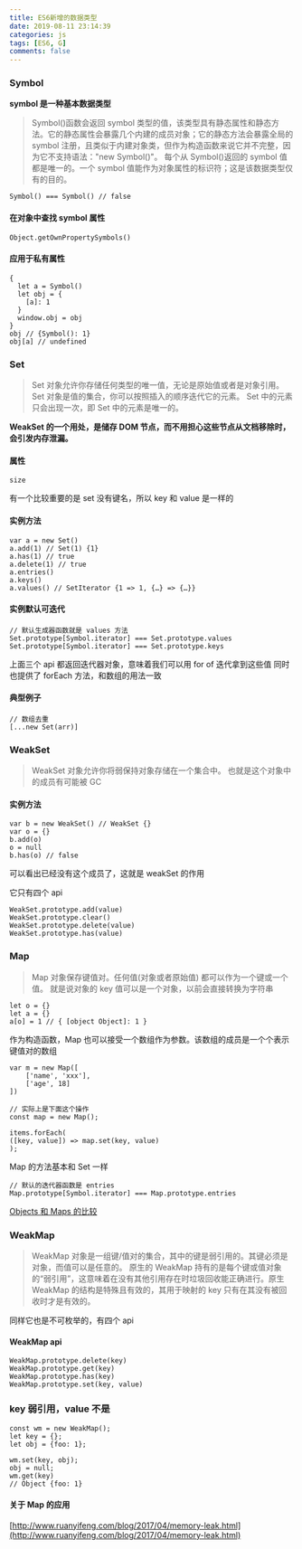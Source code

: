 ```yaml
---
title: ES6新增的数据类型
date: 2019-08-11 23:14:39
categories: js
tags: [ES6, G]
comments: false
---
```


### Symbol

**symbol 是一种基本数据类型**

> Symbol()函数会返回 symbol 类型的值，该类型具有静态属性和静态方法。它的静态属性会暴露几个内建的成员对象；它的静态方法会暴露全局的 symbol 注册，且类似于内建对象类，但作为构造函数来说它并不完整，因为它不支持语法："new Symbol()"。
> 每个从 Symbol()返回的 symbol 值都是唯一的。一个 symbol 值能作为对象属性的标识符；这是该数据类型仅有的目的。

    Symbol() === Symbol() // false

#### 在对象中查找 symbol 属性

    Object.getOwnPropertySymbols()

#### 应用于私有属性

    {
      let a = Symbol()
      let obj = {
        [a]: 1
      }
      window.obj = obj
    }
    obj // {Symbol(): 1}
    obj[a] // undefined

### Set

> Set 对象允许你存储任何类型的唯一值，无论是原始值或者是对象引用。
> Set 对象是值的集合，你可以按照插入的顺序迭代它的元素。 Set 中的元素只会出现一次，即 Set 中的元素是唯一的。

**WeakSet 的一个用处，是储存 DOM 节点，而不用担心这些节点从文档移除时，会引发内存泄漏。**

#### 属性

    size

有一个比较重要的是 set 没有键名，所以 key 和 value 是一样的

#### 实例方法

    var a = new Set()
    a.add(1) // Set(1) {1}
    a.has(1) // true
    a.delete(1) // true
    a.entries()
    a.keys()
    a.values() // SetIterator {1 => 1, {…} => {…}}

#### 实例默认可迭代

    // 默认生成器函数就是 values 方法
    Set.prototype[Symbol.iterator] === Set.prototype.values
    Set.prototype[Symbol.iterator] === Set.prototype.keys

上面三个 api 都返回迭代器对象，意味着我们可以用 for of 迭代拿到这些值
同时也提供了 forEach 方法，和数组的用法一致

#### 典型例子

    // 数组去重
    [...new Set(arr)]

### WeakSet

> WeakSet 对象允许你将弱保持对象存储在一个集合中。
> 也就是这个对象中的成员有可能被 GC

#### 实例方法

    var b = new WeakSet() // WeakSet {}
    var o = {}
    b.add(o)
    o = null
    b.has(o) // false

可以看出已经没有这个成员了，这就是 weakSet 的作用

它只有四个 api

    WeakSet.prototype.add(value)
    WeakSet.prototype.clear()
    WeakSet.prototype.delete(value)
    WeakSet.prototype.has(value)

### Map

> Map 对象保存键值对。任何值(对象或者原始值) 都可以作为一个键或一个值。
> 就是说对象的 key 值可以是一个对象，以前会直接转换为字符串

    let o = {}
    let a = {}
    a[o] = 1 // { [object Object]: 1 }

作为构造函数，Map 也可以接受一个数组作为参数。该数组的成员是一个个表示键值对的数组

    var m = new Map([
        ['name', 'xxx'],
        ['age', 18]
    ])
    
    // 实际上是下面这个操作
    const map = new Map();

    items.forEach(
    ([key, value]) => map.set(key, value)
    );

Map 的方法基本和 Set 一样

    // 默认的迭代器函数是 entries
    Map.prototype[Symbol.iterator] === Map.prototype.entries

[Objects 和 Maps 的比较](https://developer.mozilla.org/zh-CN/docs/Web/JavaScript/Reference/Global_Objects/Map#Objects_%E5%92%8C_maps_%E7%9A%84%E6%AF%94%E8%BE%83)

### WeakMap

> WeakMap 对象是一组键/值对的集合，其中的键是弱引用的。其键必须是对象，而值可以是任意的。
> 原生的 WeakMap 持有的是每个键或值对象的“弱引用”，这意味着在没有其他引用存在时垃圾回收能正确进行。原生 WeakMap 的结构是特殊且有效的，其用于映射的 key 只有在其没有被回收时才是有效的。

同样它也是不可枚举的，有四个 api

#### WeakMap api

    WeakMap.prototype.delete(key)
    WeakMap.prototype.get(key)
    WeakMap.prototype.has(key)
    WeakMap.prototype.set(key, value)

### key 弱引用，value 不是

    const wm = new WeakMap();
    let key = {};
    let obj = {foo: 1};

    wm.set(key, obj);
    obj = null;
    wm.get(key)
    // Object {foo: 1}

#### 关于 Map 的应用

[http://www.ruanyifeng.com/blog/2017/04/memory-leak.html](http://www.ruanyifeng.com/blog/2017/04/memory-leak.html)
